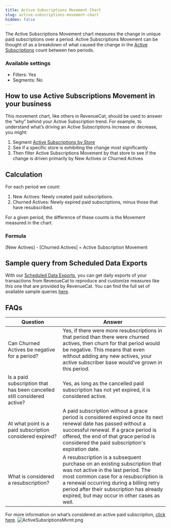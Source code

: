 ```yaml
---
title: Active Subscriptions Movement Chart
slug: active-subscriptions-movement-chart
hidden: false
---
```


The Active Subscriptions Movement chart measures the change in unique paid subscriptions over a period. Active Subscriptions Movement can be thought of as a breakdown of what caused the change in the [Active Subscriptions](/dashboard-and-metrics/charts/active-subscriptions-chart) count between two periods.

### Available settings

- Filters: Yes
- Segments: No

## How to use Active Subscriptions Movement in your business

This movement chart, like others in RevenueCat, should be used to answer the “why” behind your Active Subscription trend. For example, to understand what’s driving an Active Subscriptions increase or decrease, you might:

1. Segment [Active Subscriptions by Store](https://app.revenuecat.com/charts/actives?chart_type=Line&customer_lifetime=30%20days&range=Last%2090%20days%3A2022-10-29%3A2023-01-26&segment=store)
2. See if a specific store is exhibiting the change most significantly
3. Then filter Active Subscriptions Movement by that store to see if the change is driven primarily by New Actives or Churned Actives

## Calculation

For each period we count:

1. New Actives: Newly created paid subscriptions.
2. Churned Actives: Newly expired paid subscriptions, minus those that have resubscribed.

For a given period, the difference of these counts is the Movement measured in the chart.

### Formula

[New Actives] - [Churned Actives] = Active Subscription Movement

## Sample query from Scheduled Data Exports

With our [Scheduled Data Exports](/integrations/scheduled-data-exports), you can get daily exports of your transactions from RevenueCat to reproduce and customize measures like this one that are provided by RevenueCat. You can find the full set of available sample queries [here](/integrations/scheduled-data-exports#sample-queries-for-revenuecat-measures).

## FAQs

| Question                                                                | Answer                                                                                                                                                                                                                                                                                           |
| ----------------------------------------------------------------------- | ------------------------------------------------------------------------------------------------------------------------------------------------------------------------------------------------------------------------------------------------------------------------------------------------ |
| Can Churned Actives be negative for a period?                           | Yes, if there were more resubscriptions in that period than there were churned actives, then churn for that period would be negative. This means that even without adding any new actives, your active subscriber base would’ve grown in this period.                                            |
| Is a paid subscription that has been cancelled still considered active? | Yes, as long as the cancelled paid subscription has not yet expired, it is considered active.                                                                                                                                                                                                    |
| At what point is a paid subscription considered expired?                | A paid subscription without a grace period is considered expired once its next renewal date has passed without a successful renewal. If a grace period is offered, the end of that grace period is considered the paid subscription's expiration date.                                           |
| What is considered a resubscription?                                    | A resubscription is a subsequent purchase on an existing subscription that was not active in the last period. The most common case for a resubscription is a renewal occurring during a billing retry period after their subscription has already expired, but may occur in other cases as well. |

For more information on what’s considered an active paid subscription, [click here](/dashboard-and-metrics/charts/active-subscriptions-chart).
![](/images/2f1fec5-ActiveSubsriptionsMvmt_ba5268493b1dced736ddd6e9574d0e0c.png "ActiveSubsriptionsMvmt.png")
